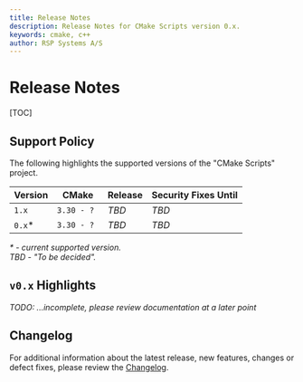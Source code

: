 ```yaml
---
title: Release Notes
description: Release Notes for CMake Scripts version 0.x.
keywords: cmake, c++
author: RSP Systems A/S
---
```


# Release Notes

[TOC]

## Support Policy

The following highlights the supported versions of the "CMake Scripts" project.

| Version | CMake       | Release | Security Fixes Until |
|---------|-------------|---------|----------------------|
| `1.x`   | `3.30 - ?`  | _TBD_   | _TBD_                |
| `0.x`*  | `3.30 - ? ` | _TBD_   | _TBD_                |

_* - current supported version._ \
_TBD - "To be decided"._

## `v0.x` Highlights

_TODO: ...incomplete, please review documentation at a later point_

## Changelog

For additional information about the latest release, new features, changes or defect fixes, please review the
[Changelog](https://github.com/rsps/cmake-scripts/blob/main/CHANGELOG.md).

